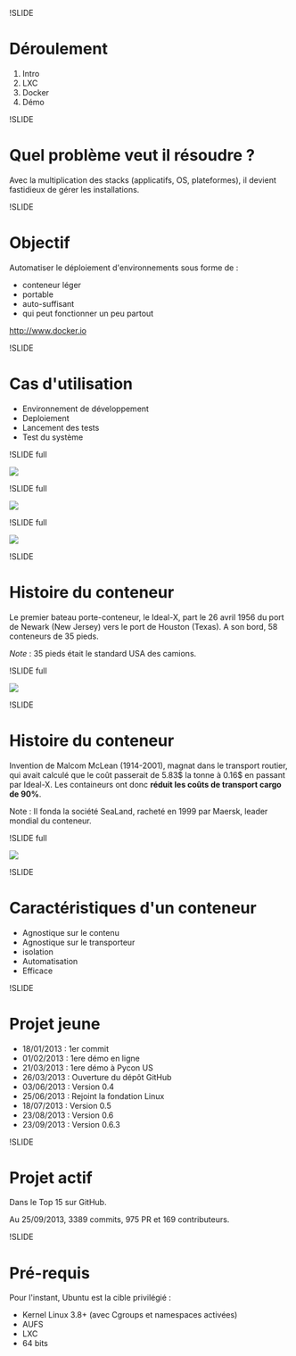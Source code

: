 !SLIDE
# Déroulement 

1. Intro 
2. LXC
3. Docker
4. Démo

!SLIDE
# Quel problème veut il résoudre ?

Avec la multiplication des stacks (applicatifs, OS, plateformes), il devient fastidieux de gérer les installations.

!SLIDE
# Objectif

Automatiser le déploiement d'environnements sous forme de :

* conteneur léger
* portable
* auto-suffisant
* qui peut fonctionner un peu partout

http://www.docker.io

!SLIDE
# Cas d'utilisation

* Environnement de développement
* Deploiement
* Lancement des tests
* Test du système

!SLIDE full

![](vm-vs-container.jpeg)

!SLIDE full

![](container.jpeg)

!SLIDE full

![](container2.jpeg)

!SLIDE
# Histoire du conteneur

Le premier bateau porte-conteneur, le Ideal-X, part le 26 avril 1956 du port de Newark (New Jersey) vers le port de Houston (Texas). A son bord, 58 conteneurs de 35 pieds.

*Note* : 35 pieds était le standard USA des camions.

!SLIDE full

![](ideal-x.jpeg)

!SLIDE
# Histoire du conteneur

Invention de Malcom McLean (1914-2001), magnat dans le transport routier, qui avait calculé que le coût passerait de 5.83$ la tonne à 0.16$ en passant par Ideal-X. Les containeurs ont donc **réduit les coûts de transport cargo de 90%**.

Note : Il fonda la société SeaLand, racheté en 1999 par Maersk, leader mondial du conteneur.

!SLIDE full

![](book.jpeg)

!SLIDE
# Caractéristiques d'un conteneur

* Agnostique sur le contenu
* Agnostique sur le transporteur
* isolation
* Automatisation
* Efficace

!SLIDE
# Projet jeune

* 18/01/2013 : 1er commit
* 01/02/2013 : 1ere démo en ligne
* 21/03/2013 : 1ere démo à Pycon US
* 26/03/2013 : Ouverture du dépôt GitHub
* 03/06/2013 : Version 0.4
* 25/06/2013 : Rejoint la fondation Linux
* 18/07/2013 : Version 0.5
* 23/08/2013 : Version 0.6
* 23/09/2013 : Version 0.6.3

!SLIDE
# Projet actif

Dans le Top 15 sur GitHub.

Au 25/09/2013, 3389 commits, 975 PR et 169 contributeurs.

!SLIDE
# Pré-requis 

Pour l'instant, Ubuntu est la cible privilégié : 

* Kernel Linux 3.8+ (avec Cgroups et namespaces activées)
* AUFS
* LXC
* 64 bits